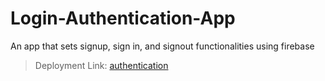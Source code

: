 # Login-Authentication-App
An app that sets signup, sign in, and signout functionalities using firebase


>Deployment Link: [authentication](https://Example.com)
